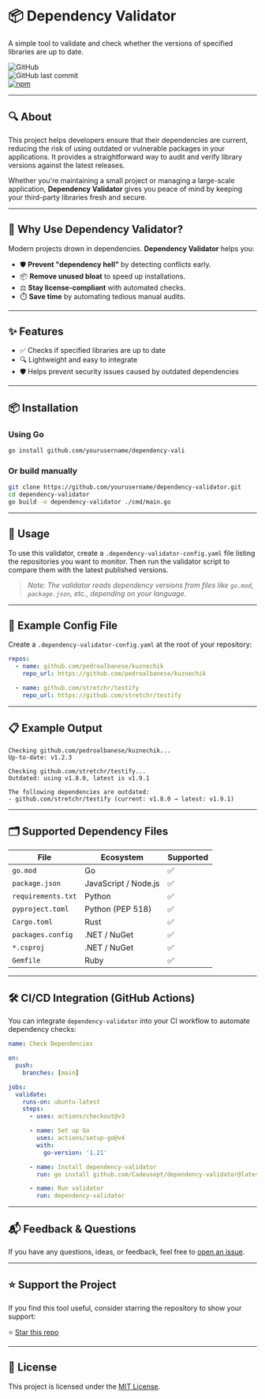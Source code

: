 # 📦 Dependency Validator

A simple tool to validate and check whether the versions of specified libraries are up to date.

![GitHub](https://img.shields.io/github/license/Cadeusept/dependency-validator?color=blue)  
![GitHub last commit](https://img.shields.io/github/last-commit/Cadeusept/dependency-validator/working?label=last%20update)  
[![npm](https://img.shields.io/npm/v/dependency-validator?color=green)](https://www.npmjs.com/package/dependency-validator)

---

## 🔍 About

This project helps developers ensure that their dependencies are current, reducing the risk of using outdated or vulnerable packages in your applications. It provides a straightforward way to audit and verify library versions against the latest releases.

Whether you're maintaining a small project or managing a large-scale application, **Dependency Validator** gives you peace of mind by keeping your third-party libraries fresh and secure.

---

## 🚨 Why Use Dependency Validator?

Modern projects drown in dependencies. **Dependency Validator** helps you:
- 🛡️ **Prevent "dependency hell"** by detecting conflicts early.
- 📦 **Remove unused bloat** to speed up installations.
- ⚖️ **Stay license-compliant** with automated checks.
- ⏱️ **Save time** by automating tedious manual audits.

---

## ✨ Features

- ✅ Checks if specified libraries are up to date
- 🔍 Lightweight and easy to integrate
- 🛡️ Helps prevent security issues caused by outdated dependencies

---

## 📦 Installation

### Using Go

```bash
go install github.com/yourusername/dependency-vali
```

### Or build manually

```bash
git clone https://github.com/yourusername/dependency-validator.git
cd dependency-validator
go build -o dependency-validator ./cmd/main.go
```

---

## 🚀 Usage

To use this validator, create a `.dependency-validator-config.yaml` file listing the repositories you want to monitor. Then run the validator script to compare them with the latest published versions.

> _Note: The validator reads dependency versions from files like `go.mod`, `package.json`, etc., depending on your language._

---

## 📄 Example Config File

Create a `.dependency-validator-config.yaml` at the root of your repository:

```yaml
repos:
  - name: github.com/pedroalbanese/kuznechik
    repo_url: https://github.com/pedroalbanese/kuznechik 

  - name: github.com/stretchr/testify
    repo_url: https://github.com/stretchr/testify 
```

---

## 📋 Example Output

```
Checking github.com/pedroalbanese/kuznechik...
Up-to-date: v1.2.3

Checking github.com/stretchr/testify...
Outdated: using v1.8.0, latest is v1.9.1

The following dependencies are outdated:
- github.com/stretchr/testify (current: v1.8.0 → latest: v1.9.1)
```

---

## 🗂 Supported Dependency Files

| File              | Ecosystem               | Supported |
|-------------------|-------------------------|-----------|
| `go.mod`          | Go                      | ✅        |
| `package.json`    | JavaScript / Node.js    | ✅        |
| `requirements.txt`| Python                  | ✅        |
| `pyproject.toml`  | Python (PEP 518)        | ✅        |
| `Cargo.toml`      | Rust                    | ✅        |
| `packages.config` | .NET / NuGet            | ✅        |
| `*.csproj`        | .NET / NuGet            | ✅        |
| `Gemfile`         | Ruby                    | ✅        |

---

## 🛠️ CI/CD Integration (GitHub Actions)

You can integrate `dependency-validator` into your CI workflow to automate dependency checks:

```yaml
name: Check Dependencies

on:
  push:
    branches: [main]

jobs:
  validate:
    runs-on: ubuntu-latest
    steps:
      - uses: actions/checkout@v3

      - name: Set up Go
        uses: actions/setup-go@v4
        with:
          go-version: '1.21'

      - name: Install dependency-validator
        run: go install github.com/Cadeusept/dependency-validator@latest

      - name: Run validator
        run: dependency-validator
```

---

## 📬 Feedback & Questions

If you have any questions, ideas, or feedback, feel free to [open an issue](https://github.com/Cadeusept/dependency-validator/issues).

---

## ⭐ Support the Project

If you find this tool useful, consider starring the repository to show your support:

⭐ [Star this repo](https://github.com/Cadeusept/dependency-validator)

---

## 📄 License

This project is licensed under the [MIT License](LICENSE).